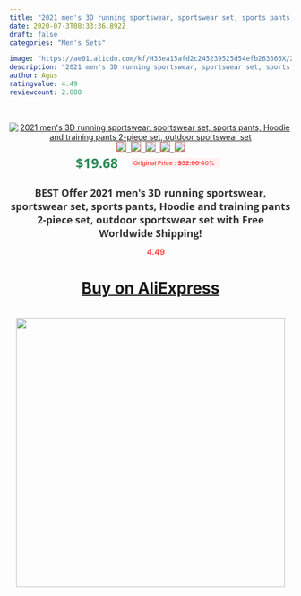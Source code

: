 ```yaml
---
title: "2021 men's 3D running sportswear, sportswear set, sports pants, Hoodie and training pants 2-piece set, outdoor sportswear set"
date: 2020-07-3T08:33:36.892Z
draft: false
categories: "Men's Sets"

image: "https://ae01.alicdn.com/kf/H33ea15afd2c245239525d54efb263366X/2021-men-s-3D-running-sportswear-sportswear-set-sports-pants-Hoodie-and-training-pants-2-piece.jpg"
description: "2021 men's 3D running sportswear, sportswear set, sports pants, Hoodie and training pants 2-piece set, outdoor sportswear set"
author: Agus
ratingvalue: 4.49
reviewcount: 2.888
---
```

<br>
<div style="text-align: center;">
<a href="https://s.click.aliexpress.com/e/_AERHdj" target="_blank" rel="nofollow noopener noreferrer"><img alt="2021 men's 3D running sportswear, sportswear set, sports pants, Hoodie and training pants 2-piece set, outdoor sportswear set" class="magnifier-image" src="https://ae01.alicdn.com/kf/H33ea15afd2c245239525d54efb263366X/2021-men-s-3D-running-sportswear-sportswear-set-sports-pants-Hoodie-and-training-pants-2-piece.jpg_640x640.jpg">
<br>
<img style="border:1px solid salmon" src="https://ae01.alicdn.com/kf/H33ea15afd2c245239525d54efb263366X/2021-men-s-3D-running-sportswear-sportswear-set-sports-pants-Hoodie-and-training-pants-2-piece.jpg_120x120.jpg">&nbsp;&nbsp;<img style="border:1px solid salmon" src="https://ae01.alicdn.com/kf/Hcaba610f781e4f349e60b43ffca43b87V/2021-men-s-3D-running-sportswear-sportswear-set-sports-pants-Hoodie-and-training-pants-2-piece.jpg_120x120.jpg">&nbsp;&nbsp;<img style="border:1px solid salmon" src="https://ae01.alicdn.com/kf/H1ae36614d5ce41a4af3e4e59732fce54O/2021-men-s-3D-running-sportswear-sportswear-set-sports-pants-Hoodie-and-training-pants-2-piece.jpg_120x120.jpg">&nbsp;&nbsp;<img style="border:1px solid salmon" src="https://ae01.alicdn.com/kf/Hbac8b3fd026d4d1ba7497baf59440d56C/2021-men-s-3D-running-sportswear-sportswear-set-sports-pants-Hoodie-and-training-pants-2-piece.jpg_120x120.jpg">&nbsp;&nbsp;<img style="border:1px solid salmon" src="https://ae01.alicdn.com/kf/H3f609d0b12104dd9becf96586910c8d6A/2021-men-s-3D-running-sportswear-sportswear-set-sports-pants-Hoodie-and-training-pants-2-piece.jpg_120x120.jpg"></a></div><br0>
<div style="text-align: center;"><span style="background-color: white; border: 0px; box-sizing: border-box; color: seagreen; display: inline-block; font-family: &quot;open sans&quot; , &quot;arial&quot; , &quot;helvetica&quot; , sans-serif , &quot;heiti&quot;; font-size: 24px; font-stretch: inherit; font-weight: 700; line-height: inherit; margin: 0px 10px 0px 0px; padding: 0px; vertical-align: middle;">$19.68 </span>
<span style="background: rgb(255 , 241 , 241); border-radius: 3px; border: 0px; box-sizing: border-box; color: #ff4747; display: inline-block; font-family: inherit; font-size: 12px; font-stretch: inherit; font-style: inherit; font-variant: inherit; font-weight: 600; line-height: inherit; margin: 0px; padding: 2px 5px; transform: scale(0.9); vertical-align: middle;">Original Price : <b style="text-decoration: line-through;">$32.80 </b> 40%&nbsp;&nbsp;</span></div>
<h1 style="color: #333333; display: inline-block; font-family: &quot;open sans&quot; , &quot;arial&quot; , &quot;helvetica&quot; , sans-serif , &quot;heiti&quot;; font-size: 18px; font-stretch: inherit; font-weight: 700; text-align: center;">BEST Offer 2021 men's 3D running sportswear, sportswear set, sports pants, Hoodie and training pants 2-piece set, outdoor sportswear set with Free Worldwide Shipping!</h1>
<div style="color: #ff4747; text-align: center;">
<img src="https://4.bp.blogspot.com/-M0ZcTcb-5uY/XleCXlxnR4I/AAAAAAAAAEc/OrjgMkXV1oMQFaCRZj5HQwOCBcu3w1FegCPcBGAYYCw/s1600/star.png" style="height: 15px;">&nbsp;<b>4.49</b></div>
<div class="button_cont" align="center"><a class="buynow_a" href="https://s.click.aliexpress.com/e/_AERHdj" target="_blank" rel="nofollow noopener noreferrer"><H1>Buy on AliExpress</H1></a></div><br>
<div class="separator" style="clear: both; text-align: center;">
<img src="https://lh3.googleusercontent.com/-pTy5HemUv9M/XlePHvY0dAI/AAAAAAAAAE4/0nX5iRUoIWY8eMW9Dpxeirr157OZliDIgCLcBGAsYHQ/s1600/badge.gif" width="480">
</div>
